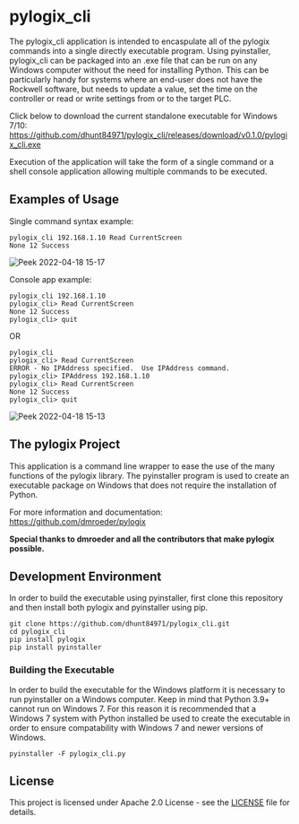 # pylogix_cli

The pylogix_cli application is intended to encaspulate all of the pylogix commands into a single directly executable program.  Using pyinstaller, pylogix_cli can be packaged into an .exe file that can be run on any Windows computer without the need for installing Python.  This can be particularly
handy for systems where an end-user does not have the Rockwell software, but needs to update a value, set the time on the controller or read or write settings from or to the target PLC.  

Click below to download the current standalone executable for Windows 7/10:<br/>
https://github.com/dhunt84971/pylogix_cli/releases/download/v0.1.0/pylogix_cli.exe 


Execution of the application will take the form of a single command or a shell console application allowing multiple commands to be executed.

## Examples of Usage
Single command syntax example:
```
pylogix_cli 192.168.1.10 Read CurrentScreen
None 12 Success
```
![Peek 2022-04-18 15-17](https://user-images.githubusercontent.com/674065/163863258-3edac336-dc3b-4469-b1a2-660256805834.gif)


Console app example:
```
pylogix_cli 192.168.1.10
pylogix_cli> Read CurrentScreen
None 12 Success
pylogix_cli> quit
```

OR
```
pylogix_cli
pylogix_cli> Read CurrentScreen
ERROR - No IPAddress specified.  Use IPAddress command.
pylogix_cli> IPAddress 192.168.1.10
pylogix_cli> Read CurrentScreen
None 12 Success
pylogix_cli> quit
```
![Peek 2022-04-18 15-13](https://user-images.githubusercontent.com/674065/163862795-0810d192-76c8-40b5-a798-819640d2ef5f.gif)



## The pylogix Project
This application is a command line wrapper to ease the use of the many functions of the pylogix library.  The pyinstaller program is used to create an executable package on Windows that does not require the installation of Python.

For more information and documentation:
https://github.com/dmroeder/pylogix

**Special thanks to dmroeder and all the contributors that make pylogix possible.**

## Development Environment
In order to build the executable using pyinstaller, first clone this repository and then install both pylogix and pyinstaller using pip.

```
git clone https://github.com/dhunt84971/pylogix_cli.git
cd pylogix_cli
pip install pylogix
pip install pyinstaller
```

### Building the Executable
In order to build the executable for the Windows platform it is necessary to run pyinstaller on a Windows computer.  Keep in mind that Python 3.9+ cannot run on Windows 7.  For this reason it is recommended that a Windows 7 system with Python installed be used to create the executable in order to ensure compatability with Windows 7 and newer versions of Windows.
 
```
pyinstaller -F pylogix_cli.py
```

## License

This project is licensed under Apache 2.0 License - see the [LICENSE](LICENSE.txt) file for details.


